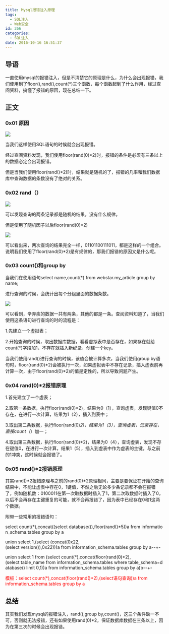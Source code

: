 ```yaml
---
title: Mysql报错注入原理
tags:
  - SQL注入
  - Web安全
id: 266
categories:
  - SQL注入
date: 2016-10-16 16:51:37
---
```


## 导语

一直使用mysql的报错注入，但是不清楚它的原理是什么，为什么会出现报错，我们使用到了floor(),rand(),count(*)三个函数，每个函数起到了什么作用，经过查阅资料，搞懂了报错的原因，现在总结一下。
<!--more-->
## 正文

### 0x01 原因

![](http://www.blbana.cc/wp-content/uploads/2016/10/da8ef77c0269f9643e6c032b7af8d36f.png)

当我们这样使用SQL语句的时候就会出现报错。

经过查阅资料发现，我们使用floor(rand(0)*2)时，报错的条件是必须有三条以上的数据必定会出现报错。

但是当我们使用floor(rand()*2)时，结果就是随机的了，报错的几率和我们数据库中查询数据的条数没有了绝对的关系。

### 0x02 rand（）

![](http://www.blbana.cc/wp-content/uploads/2016/10/486358675a2011d24e96b799282311a6.png)

可以发现查询的两条记录都是随机的结果，没有什么规律。

但是使用了随机因子以后floor(rand(0)*2)

![](http://www.blbana.cc/wp-content/uploads/2016/10/b1fc3c87e46ae7183f026ab831c0cc3d.png)

可以看出来，两次查询的结果完全一样，01101100111011，都是这样的一个组合。说明我们使用了floor(rand(0)*2)是有规律的，那我们报错的原因又是什么呢。

### 0x03 count()和group by

当我们在使用语句select name,count(*) from webstar.my_article group by name;

进行查询的时候，会统计出每个分组里面的数据条数。

![](http://www.blbana.cc/wp-content/uploads/2016/10/b6afa9dc9e9c6718759502a192eec502.png)

可以看到，辛弃疾的数据一共有两条，其他的都是一条。查阅资料知道了，当我们使用这条语句进行查询的时的流程是：

1.先建立一个虚拟表；

2.开始查询的时候，取出数据库数据，看看虚拟表中是否存在，如果存在就给count(*)字段加1，不存在就插入新纪录，创建一个key。

当我们使用rand()进行查询的时候，该值会被计算多次，当我们使用group by语句时，floor(rand(0)*2)会被执行一次，如果虚拟表中不存在记录，插入虚表前再计算一次，由于floor(rand(0)*2)的值是定性的，所以导致问题产生。

### 0x04 rand(0)*2报错原理

1.首先建立了一个虚表；

2.取第一条数据，执行floor(rand(0)*2)，结果为0（1），查询虚表，发现键值0不存在，在进行一次计算，结果为1（2），插入到表中；

3.取出第二条数据，执行floor(rand(0)*2)，结果为1（3），查询虚表，记录存在，直接count（*）加一；

4.取出第三条数据，执行floor(rand(0)*2)，结果为0（4），查询虚表，发现不存在键值0，在进行一次计算，结果1（5），插入到虚表中作为虚表的主键，与之前的1冲突，这时候就会报错了。

### 0x05 rand()*2报错原理

其实rand()*2报错原理与之前的rand(0)*2原理相同，主要是要保证在开始的查询结果中，不能让虚表中存在0，1键值，不然之后无论多少条记录都不会在报错了，例如随机数：0100011在第一次取数据时插入了1，第二次取数据时插入了0，以后不会再存在主键重复的可能，就不会再报错了，因为表中已经存在0和1这两个数据。

附带一些常用的报错语句：

select count(*),concat((select database()),floor(rand()*5))a from information_schema.tables group by a

union select 1,(select (concat(0x22,(select version()),0x22)))a from information_schema.tables group by a--+-

union select 1 from (select count(*),concat(floor(rand(0)*2),(select table_name from information_schema.tables where table_schema=database() limit 0,1))a from information_schema.tables group by a)b--+-

<span style="color: #ff0000;">模板：select count(*),concat(floor(rand()*2),(select语句查询))a from information_schema.tables group by a</span>

## 总结

其实我们发现mysql的报错注入，rand(),group by,count()，这三个条件缺一不可，否则就无法报错，还有如果使用rand(0)*2，保证数据库数据在三条以上，因为在第三次的时候会出现报错。

&nbsp;